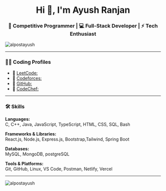 <h1 align="center">Hi 👋, I'm Ayush Ranjan</h1>
<h3 align="center">🚀 Competitive Programmer | 💻 Full-Stack Developer | ⚡ Tech Enthusiast</h3>

<p align="left"> <img src="https://komarev.com/ghpvc/?username=alpostayush&label=Profile%20views&color=0e75b6&style=flat" alt="alpostayush" /> </p>

---

### 👨‍💻 Coding Profiles

- 🔗 [LeetCode: ](https://leetcode.com/4ush)
- 🔗 [Codeforces: ](https://codeforces.com/profile/alpost_06)
- 🔗 [GitHub: ](https://github.com/alpostayush)
- 🔗 [CodeChef:](https://www.codechef.com/users/code4yu49)
---

### 🛠️ Skills

**Languages:**  
C, C++, Java, JavaScript, TypeScript, HTML, CSS, SQL, Bash

**Frameworks & Libraries:**  
React.js, Node.js, Express.js, Bootstrap,Tailwind, Spring Boot 

**Databases:**  
MySQL, MongoDB, postgreSQL

**Tools & Platforms:**  
Git, GitHub, Linux, VS Code, Postman, Netlify, Vercel 


---

<p><img align="center" src="https://github-readme-streak-stats.herokuapp.com/?user=alpostayush&" alt="alpostayush" /></p>
